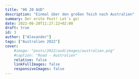 ```yaml
---
title: "06 20 AUD"
description: "Einmal über den großen Teich nach Australien"
summary: Der erste Post! Let´s go!
date: 2022-06-20T11:27:22+02:00
draft: true
id: 3
author: ["Alexander"]
tags: ["Australien 2022"]
cover:
    #image: "posts/2022/aud/images/australien.png"
    #caption: "Road - Australien"
    relative: false
    linkFullImages: false
    responsiveImages: false
---
```

